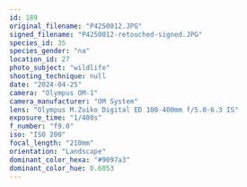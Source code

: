 ```yaml
---
id: 189
original_filename: "P4250012.JPG"
signed_filename: "P4250012-retouched-signed.JPG"
species_id: 35
species_gender: "na"
location_id: 27
photo_subject: "wildlife"
shooting_technique: null
date: "2024-04-25"
camera: "Olympus OM-1"
camera_manufacturer: "OM System"
lens: "Olympus M.Zuiko Digital ED 100-400mm f/5.0-6.3 IS"
exposure_time: "1/400s"
f_number: "f9.0"
iso: "ISO 200"
focal_length: "210mm"
orientation: "Landscape"
dominant_color_hexa: "#9097a3"
dominant_color_hue: 0.6053
---
```

